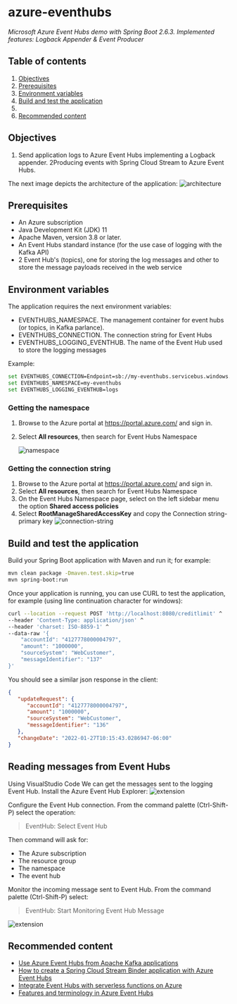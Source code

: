 # azure-eventhubs
*Microsoft Azure Event Hubs demo with Spring Boot 2.6.3. Implemented features: Logback Appender & Event Producer*

## Table of contents
1. [Objectives](#Objectives)
2. [Prerequisites](#prerequisites)
3. [Environment variables](#environment-variables)
4. [Build and test the application](#build-and-test-the-application)
5. 
6. [Recommended content](#recommended-content)

## Objectives
1. Send application logs to Azure Event Hubs implementing a Logback appender.
2Producing events with Spring Cloud Stream to Azure Event Hubs.

The next image depicts the architecture of the application:
![architecture](./docs/architecture.png)

## Prerequisites
* An Azure subscription
* Java Development Kit (JDK) 11
* Apache Maven, version 3.8 or later.
* An Event Hubs standard instance (for the use case of logging with the Kafka API)
* 2 Event Hub's (topics), one for storing the log messages and other to store the message payloads received in the web service 

## Environment variables
The application requires the next environment variables:
* EVENTHUBS_NAMESPACE. The management container for event hubs (or topics, in Kafka parlance).
* EVENTHUBS_CONNECTION. The connection string for Event Hubs
* EVENTHUBS_LOGGING_EVENTHUB. The name of the Event Hub used to store the logging messages

Example:
~~~bash
set EVENTHUBS_CONNECTION=Endpoint=sb://my-eventhubs.servicebus.windows.net/;SharedAccessKeyName=RootManageSharedAccessKey;SharedAccessKey=aabbccddeeffgghhhiii= 
set EVENTHUBS_NAMESPACE=my-eventhubs
set EVENTHUBS_LOGGING_EVENTHUB=logs
~~~
### Getting the namespace
1. Browse to the Azure portal at https://portal.azure.com/ and sign in.
2. Select **All resources**, then search for Event Hubs Namespace

   ![namespace](./docs/event-hubs-namespace.jpg)

### Getting the connection string
1. Browse to the Azure portal at https://portal.azure.com/ and sign in.
2. Select **All resources**, then search for Event Hubs Namespace
3. On the Event Hubs Namespace page, select on the left sidebar menu the option **Shared access policies**
4. Select **RootManageSharedAccessKey** and copy the Connection string-primary key
   ![connection-string](./docs/event-hubs-connectionstring.jpg)

## Build and test the application

Build your Spring Boot application with Maven and run it; for example:
~~~bash
mvn clean package -Dmaven.test.skip=true
mvn spring-boot:run
~~~

Once your application is running, you can use CURL to test the application, for example (using line continuation character for windows):
~~~bash
curl --location --request POST 'http://localhost:8080/creditlimit' ^
--header 'Content-Type: application/json' ^
--header 'charset: ISO-8859-1' ^
--data-raw '{
    "accountId": "4127778000004797",
    "amount": "1000000",
    "sourceSystem": "WebCustomer",
    "messageIdentifier": "137"
}'
~~~

You should see a similar json response in the client:
~~~json
{
   "updateRequest": {
      "accountId": "4127778000004797",
      "amount": "1000000",
      "sourceSystem": "WebCustomer",
      "messageIdentifier": "136"
   },
   "changeDate": "2022-01-27T10:15:43.0286947-06:00"
}
~~~

## Reading messages from Event Hubs
Using VisualStudio Code We can get the messages sent to the logging Event Hub. Install the Azure Event Hub Explorer:
![extension](./docs/vs-code-extension.jpg)

Configure the Event Hub connection. From the command palette (Ctrl-Shift-P) select the operation:
>EventHub: Select Event Hub

Then command will ask for:
* The Azure subscription
* The resource group
* The namespace
* The event hub

Monitor the incoming message sent to Event Hub. From the command palette (Ctrl-Shift-P) select:
>EventHub: Start Monitoring Event Hub Message
 
![extension](./docs/vs-code-monitor.jpg)

## Recommended content
* [Use Azure Event Hubs from Apache Kafka applications](https://docs.microsoft.com/en-us/azure/event-hubs/event-hubs-for-kafka-ecosystem-overview)
* [How to create a Spring Cloud Stream Binder application with Azure Event Hubs](https://docs.microsoft.com/en-us/azure/developer/java/spring-framework/configure-spring-cloud-stream-binder-java-app-azure-event-hub)
* [Integrate Event Hubs with serverless functions on Azure](https://docs.microsoft.com/en-us/azure/architecture/serverless/event-hubs-functions/event-hubs-functions)
* [Features and terminology in Azure Event Hubs](https://docs.microsoft.com/en-us/azure/event-hubs/event-hubs-features)
